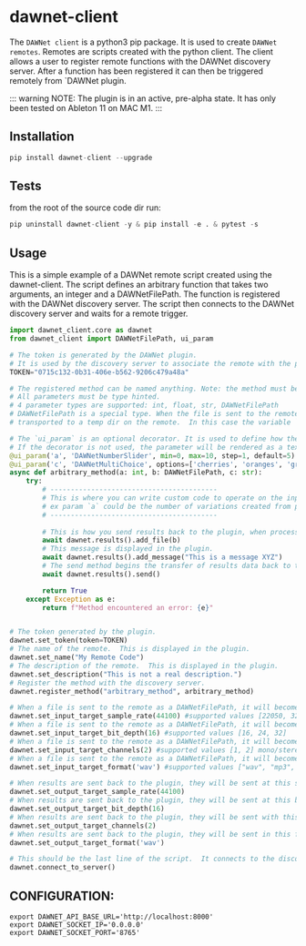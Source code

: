# dawnet-client

The `DAWNet client` is a python3 pip package.  It is used to create `DAWNet remotes`.  Remotes are scripts created with the python client.  The client allows a user to register remote functions with the DAWNet discovery server. After a function has been registered it can then be triggered remotely from `DAWNet plugin.

::: warning
NOTE: The plugin is in an active, pre-alpha state.  It has only been tested on Ableton 11 on MAC M1.
:::

## Installation

```python
pip install dawnet-client --upgrade
```

## Tests

from the root of the source code dir run:
```python
pip uninstall dawnet-client -y & pip install -e . & pytest -s
```

## Usage

This is a simple example of a DAWNet remote script created using the dawnet-client.  The script defines an arbitrary function that takes two arguments, an integer and a DAWNetFilePath.  The function is registered with the DAWNet discovery server.  The script then connects to the DAWNet discovery server and waits for a remote trigger.

```python
import dawnet_client.core as dawnet 
from dawnet_client import DAWNetFilePath, ui_param

# The token is generated by the DAWNet plugin.  
# It is used by the discovery server to associate the remote with the plugin.
TOKEN="0715c132-0b31-406e-b562-9206c479a48a" 

# The registered method can be named anything. Note: the method must be `async`.  
# All parameters must be type hinted.  
# 4 parameter types are supported: int, float, str, DAWNetFilePath
# DAWNetFilePath is a special type. When the file is sent to the remote, it is intercepted by the system and 
# transported to a temp dir on the remote.  In this case the variable `b` is local path to the file.

# The `ui_param` is an optional decorator. It is used to define how the parameter input UI will be rendered in the plugin.  
# If the decorator is not used, the parameter will be rendered as a text input field. 
@ui_param('a', 'DAWNetNumberSlider', min=0, max=10, step=1, default=5)
@ui_param('c', 'DAWNetMultiChoice', options=['cherries', 'oranges', 'grapes'], default='grapes')
async def arbitrary_method(a: int, b: DAWNetFilePath, c: str):
    try: 
        # -----------------------------------------
        # This is where you can write custom code to operate on the input params.
        # ex param `a` could be the number of variations created from param `b` using something like MusicLM
        # -----------------------------------------
        
        # This is how you send results back to the plugin, when processing is complete.
        await dawnet.results().add_file(b) 
        # This message is displayed in the plugin.
        await dawnet.results().add_message("This is a message XYZ")
        # The send method begins the transfer of results data back to the plugin.
        await dawnet.results().send()

        return True
    except Exception as e: 
        return f"Method encountered an error: {e}"


# The token generated by the plugin. 
dawnet.set_token(token=TOKEN)
# The name of the remote.  This is displayed in the plugin.
dawnet.set_name("My Remote Code")
# The description of the remote.  This is displayed in the plugin.
dawnet.set_description("This is not a real description.")
# Register the method with the discovery server.
dawnet.register_method("arbitrary_method", arbitrary_method)

# When a file is sent to the remote as a DAWNetFilePath, it will become available at this sample rate. 
dawnet.set_input_target_sample_rate(44100) #supported values [22050, 32000, 44100, 48000]
# When a file is sent to the remote as a DAWNetFilePath, it will become available at this bit rate. 
dawnet.set_input_target_bit_depth(16) #supported values [16, 24, 32]
# When a file is sent to the remote as a DAWNetFilePath, it will become available with this number of channels.
dawnet.set_input_target_channels(2) #supported values [1, 2] mono/stereo respectively
# When a file is sent to the remote as a DAWNetFilePath, it will become available in this format.
dawnet.set_input_target_format('wav') #supported values ["wav", "mp3", "aif", "flac"]

# When results are sent back to the plugin, they will be sent at this sample rate.
dawnet.set_output_target_sample_rate(44100)
# When results are sent back to the plugin, they will be sent at this bit rate.
dawnet.set_output_target_bit_depth(16)
# When results are sent back to the plugin, they will be sent with this number of channels.
dawnet.set_output_target_channels(2)
# When results are sent back to the plugin, they will be sent in this format.
dawnet.set_output_target_format('wav')

# This should be the last line of the script.  It connects to the discovery server and waits for a remote trigger.
dawnet.connect_to_server()
```


## CONFIGURATION:
```
export DAWNET_API_BASE_URL='http://localhost:8000'
export DAWNET_SOCKET_IP='0.0.0.0'
export DAWNET_SOCKET_PORT='8765'
```
